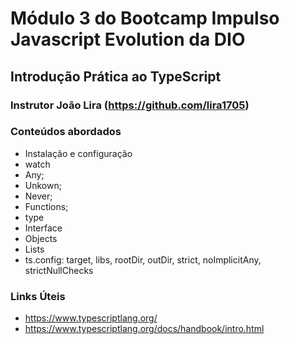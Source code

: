 # Módulo 3 do Bootcamp Impulso Javascript Evolution da DIO

## Introdução Prática ao TypeScript

### Instrutor João Lira (https://github.com/lira1705)

### Conteúdos abordados
- Instalação e configuração
- watch
- Any;
- Unkown;
- Never;
- Functions;
- type
- Interface
- Objects
- Lists
- ts.config: target, libs, rootDir, outDir, strict, noImplicitAny, strictNullChecks

### Links Úteis
- https://www.typescriptlang.org/
- https://www.typescriptlang.org/docs/handbook/intro.html
